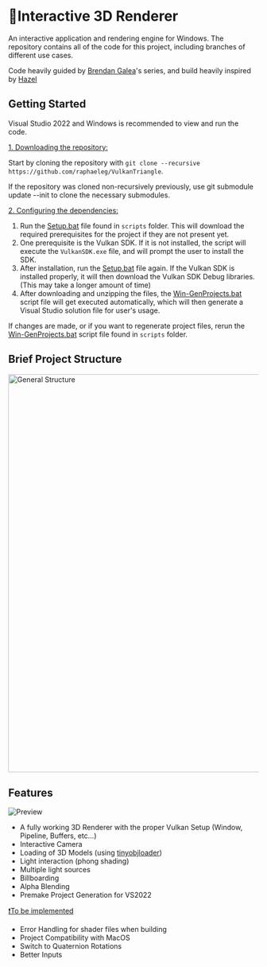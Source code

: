 # 🏺Interactive 3D Renderer

An interactive application and rendering engine for Windows. The repository contains all of the code for this project, including branches of different use cases.

Code heavily guided by [Brendan Galea](https://www.youtube.com/playlist?list=PL8327DO66nu9qYVKLDmdLW_84-yE4auCR)'s series, and build heavily inspired by [Hazel](https://github.com/TheCherno/Hazel)

## Getting Started
Visual Studio 2022 and Windows is recommended to view and run the code.

<ins>1. Downloading the repository:</ins>

Start by cloning the repository with `git clone --recursive https://github.com/raphaeleg/VulkanTriangle`.

If the repository was cloned non-recursively previously, use git submodule update --init to clone the necessary submodules.

<ins>2. Configuring the dependencies:</ins>

1. Run the [Setup.bat](https://github.com/raphaeleg/VkRenderer/blob/main/scripts/Setup.bat) file found in `scripts` folder. This will download the required prerequisites for the project if they are not present yet.
2. One prerequisite is the Vulkan SDK. If it is not installed, the script will execute the `VulkanSDK.exe` file, and will prompt the user to install the SDK.
3. After installation, run the [Setup.bat](https://github.com/raphaeleg/VkRenderer/blob/main/scripts/Setup.bat) file again. If the Vulkan SDK is installed properly, it will then download the Vulkan SDK Debug libraries. (This may take a longer amount of time)
4. After downloading and unzipping the files, the [Win-GenProjects.bat](https://github.com/raphaeleg/VkRenderer/blob/main/scripts/Win-GenProjects.bat) script file will get executed automatically, which will then generate a Visual Studio solution file for user's usage.

If changes are made, or if you want to regenerate project files, rerun the [Win-GenProjects.bat](https://github.com/raphaeleg/VkRenderer/blob/main/scripts/Win-GenProjects.bat) script file found in `scripts` folder.

## Brief Project Structure
<img width="800" alt="General Structure" src="https://github.com/user-attachments/assets/2c27743a-4dbb-4d3a-8a5b-53dfeaf71364">

## Features
![Preview](https://github.com/user-attachments/assets/a4683e87-9b06-4a61-a10f-6693794b5260)
- A fully working 3D Renderer with the proper Vulkan Setup (Window, Pipeline, Buffers, etc...)
- Interactive Camera
- Loading of 3D Models (using [tinyobjloader](https://github.com/tinyobjloader/tinyobjloader))
- Light interaction (phong shading)
- Multiple light sources
- Billboarding
- Alpha Blending
- Premake Project Generation for VS2022

<ins>❗To be implemented</ins>
- Error Handling for shader files when building
- Project Compatibility with MacOS
- Switch to Quaternion Rotations
- Better Inputs
